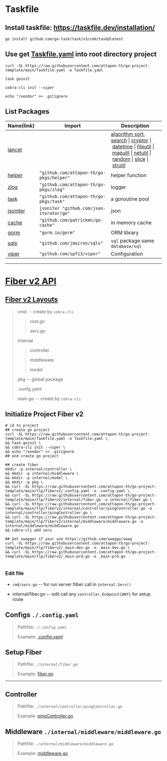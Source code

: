 # Taskfile

## Install taskfile: https://taskfile.dev/installation/

```shell
go install github.com/go-task/task/v3/cmd/task@latest
```

## Use get [Taskfile.yaml](https://raw.githubusercontent.com/attapon-th/go-project-template/main/Taskfile.yaml) into root directory project

```shell
curl -SL https://raw.githubusercontent.com/attapon-th/go-project-template/main/Taskfile.yaml -o Taskfile.yaml

task goinit 

cobra-cli init --viper

echo "/vendor" >> .gitignore
```



## List Packages

| Name(link)                                                   | Import                                   | Description                                                                                                                                                                                                                                                                                                                                                                                                                                                                                                                                                                                                                                                                                                    |
| ------------------------------------------------------------ | ---------------------------------------- | -------------------------------------------------------------------------------------------------------------------------------------------------------------------------------------------------------------------------------------------------------------------------------------------------------------------------------------------------------------------------------------------------------------------------------------------------------------------------------------------------------------------------------------------------------------------------------------------------------------------------------------------------------------------------------------------------------------- |
| [lancet](https://github.com/duke-git/lancet)                 |                                          | [algorithm sort, search](https://github.com/duke-git/lancet/blob/main/docs/algorithm.md) \| [cryptor](https://github.com/duke-git/lancet/blob/main/docs/cryptor.md) \| [datetime](https://github.com/duke-git/lancet/blob/main/docs/datetime.md) \| [fileutil](https://github.com/duke-git/lancet/blob/main/docs/fileutil.md) \| [maputil](https://github.com/duke-git/lancet/blob/main/docs/maputil.md) \| [netutil](https://github.com/duke-git/lancet/blob/main/docs/netutil.md) \| [random](https://github.com/duke-git/lancet/blob/main/docs/random.md) \| [slice](https://github.com/duke-git/lancet/blob/main/docs/slice.md) \| [strutil](https://github.com/duke-git/lancet/blob/main/docs/strutil.md) |
| [helper]()                                                   | `"github.com/attapon-th/go-pkgs/helper"` | helper function                                                                                                                                                                                                                                                                                                                                                                                                                                                                                                                                                                                                                                                                                                |
| [zlog](https://github.com/attapon-th/go-pkgs/tree/main/zlog) | `"github.com/attapon-th/go-pkgs/zlog"`   | logger                                                                                                                                                                                                                                                                                                                                                                                                                                                                                                                                                                                                                                                                                                         |
| [task](https://github.com/attapon-th/go-pkgs/tree/main/task) | `"github.com/attapon-th/go-pkgs/task"`   | a goroutine pool                                                                                                                                                                                                                                                                                                                                                                                                                                                                                                                                                                                                                                                                                               |
| [jsoniter](https://github.com/json-iterator/go)              | `jsoniter "github.com/json-iterator/go"` | json                                                                                                                                                                                                                                                                                                                                                                                                                                                                                                                                                                                                                                                                                                           |
| [cache](https://github.com/patrickmn/go-cache)               | `"github.com/patrickmn/go-cache"`        | in memory cache                                                                                                                                                                                                                                                                                                                                                                                                                                                                                                                                                                                                                                                                                                |
| [gorm](https://gorm.io/docs/)                                | `"gorm.io/gorm"`                         | ORM library                                                                                                                                                                                                                                                                                                                                                                                                                                                                                                                                                                                                                                                                                                    |
| [sqlx](https://jmoiron.github.io/sqlx/)                      | `"github.com/jmoiron/sqlx"`              | `sql` package same `database/sql`                                                                                                                                                                                                                                                                                                                                                                                                                                                                                                                                                                                                                                                                              |
| [viper](https://github.com/spf13/viper)                      | `"github.com/spf13/viper"`               | Configuration                                                                                                                                                                                                                                                                                                                                                                                                                                                                                                                                                                                                                                                                                                  |

---

# [Fiber v2 API](https://docs.gofiber.io/)

## [Fiber v2 Layouts](https://github.com/attapon-th/go-project-template/tree/main/tlp/fiberv2)

> cmd   -- create by `cobra-cli`
> 
> > root.go 
> > 
> > serv.go
> 
> internal
> 
> > controller
> > 
> > middleware
> > 
> > model
> 
> pkg  -- global package
> 
> .confg.yaml
> 
> main.go -- create by `cobra-cli`



## Initialize Project Fiber v2

```shell
# cd to project
## create go project
curl -SL https://raw.githubusercontent.com/attapon-th/go-project-template/main/Taskfile.yaml -o Taskfile.yaml \
&& task goinit \
&& cobra-cli init --viper \
&& echo "/vendor" >> .gitignore
## end create go project 

## create fiber
mkdir -p internal/controller \
&& mkdir -p internal/middleware \
&& mkdir -p internal/model \
&& mkdir -p pkg \
&& curl -SL https://raw.githubusercontent.com/attapon-th/go-project-template/main/tlp/fiberv2/.config.yaml -o .config.yaml \
&& curl -SL https://raw.githubusercontent.com/attapon-th/go-project-template/main/tlp/fiberv2/internal/fiber.go -o internal/fiber.go \
&& curl -SL https://raw.githubusercontent.com/attapon-th/go-project-template/main/tlp/fiberv2/internal/controller/pingController.go -o internal/controller/pingController.go \
&& curl -SL https://raw.githubusercontent.com/attapon-th/go-project-template/main/tlp/fiberv2/internal/middleware/middleware.go -o internal/middleware/middleware.go
&& cobra-cli add serv

## Get swagger if your use https://github.com/swaggo/swag
curl -SL https://raw.githubusercontent.com/attapon-th/go-project-template/main/tlp/fiberv2/_main-dev.go -o _main-dev.go \
&& curl -SL https://raw.githubusercontent.com/attapon-th/go-project-template/main/tlp/fiberv2/_main-prd.go -o _main-prd.go


```

### Edit file

- `cmd/serv.go` -- for run server filber call in `internal.Serv()`

- internal/fiber.go -- edit call any `controller.Endpoint{ANY}`  for setup route

### 

## Configs `./.config.yaml`

> Pathfile: `./.config.yaml`
> 
> Example: [.config.yaml](https://raw.githubusercontent.com/attapon-th/go-project-template/main/tlp/fiberv2/.config.yaml) 

## Setup Fiber

> Pathfile: `./internal/fiber.go`
> 
> Example: [fiber.go](https://raw.githubusercontent.com/attapon-th/go-project-template/main/tlp/fiberv2/internal/fiber.go)

---

## Controller

> Pathfile: `./internal/controller/pingController.go`
> 
> Example: [pingController.go](https://raw.githubusercontent.com/attapon-th/go-project-template/main/tlp/fiberv2/internal/controller/pingController.go)

## Middleware `./internal/middleware/middleware.go`

> Pathfile: `./internal/middleware/middleware.go`
> 
> Example: [middleware.go](https://raw.githubusercontent.com/attapon-th/go-project-template/main/tlp/fiberv2/internal/middleware/middleware.go)

